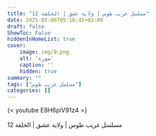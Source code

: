 ```yaml
---
title: "مسلسل غريب طوس | ولاية عشق | الحلقة 12"
date: 2025-05-06T05:16:45+03:00
draft: false
ShowToc: False
hiddenInHomeList: true
cover:
    image: img/9.png
    alt: 'صورة'
    caption: ''
    hidden: true
summary: ""
tags: ["مسلسل غريب طوس"]
categories: []
---
```


{< youtube E8H6piV91z4 >}  
<br>
مسلسل غريب طوس | ولاية عشق | الحلقة 12
